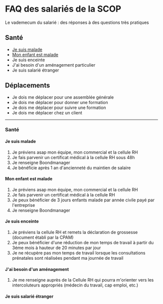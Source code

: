 # FAQ des salariés de la SCOP
Le vademecum du salarié : des réponses à des questions très pratiques
## Santé
- [Je suis malade](#je-suis-malade) 
- [Mon enfant est malade](#mon-enfant-est-malade)
- Je suis enceinte
- J'ai besoin d'un aménagement particulier
- Je suis salarié étranger
## Déplacements
- Je dois me déplacer pour une assemblée générale
- Je dois me déplacer pour donner une formation
- Je dois me déplacer pour suivre une formation
- Je dois me déplacer chez un client
___
### Santé
#### Je suis malade
1. Je préviens asap mon équipe, mon commercial et la cellule RH
2. Je fais parvenir un certificat médical à la cellule RH sous 48h
3. Je renseigne Boondmanager
4. Je bénéficie après 1 an d'ancienneté du maintien de salaire 

#### Mon enfant est malade
1. Je préviens asap mon équipe, mon commercial et la cellule RH
2. Je fais parvenir un certificat médical à la cellule RH 
3. Je peux bénéficier de 3 jours enfants malade par année civile payé par l'entreprise 
4. Je renseigne Boondmanager

#### Je suis enceinte
1. Je préviens la cellule RH et remets la déclaration de grossesse (document établi par la CPAM)
2. Je peux bénéficier d'une réduction de mon temps de travail à partir du 3éme mois à hauteur de 20 minutes par jour
3. Je ne récupère pas mon temps de travail lorsque les consultations prénatales sont réalisées pendant ma journée de travail 

#### J'ai besoin d'un aménagement
1. Je me renseigne auprès de la Cellule RH qui pourra m'orienter vers les intercoluteurs appropriés (médecin du travail, cap emploi, etc.)

#### Je suis salarié étranger
